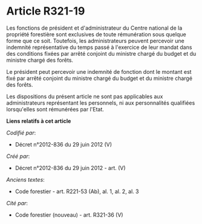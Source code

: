 # Article R321-19

Les fonctions de président et d'administrateur du Centre national de la propriété forestière sont exclusives de toute
rémunération sous quelque forme que ce soit. Toutefois, les administrateurs peuvent percevoir une indemnité représentative du
temps passé à l'exercice de leur mandat dans des conditions fixées par arrêté conjoint du ministre chargé du budget et du
ministre chargé des forêts.

Le président peut percevoir une indemnité de fonction dont le montant est fixé par arrêté conjoint du ministre chargé du
budget et du ministre chargé des forêts.

Les dispositions du présent article ne sont pas applicables aux administrateurs représentant les personnels, ni aux
personnalités qualifiées lorsqu'elles sont rémunérées par l'Etat.

**Liens relatifs à cet article**

_Codifié par_:

  - Décret n°2012-836 du 29 juin 2012 (V)

_Créé par_:

  - Décret n°2012-836 du 29 juin 2012 - art. (V)

_Anciens textes_:

  - Code forestier - art. R221-53 (Ab), al. 1, al. 2, al. 3

_Cité par_:

  - Code forestier (nouveau) - art. R321-36 (V)
